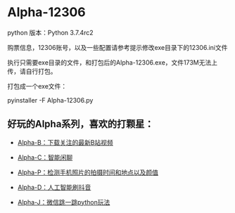 # Alpha-12306

python 版本：Python 3.7.4rc2

购票信息，12306账号，以及一些配置请参考提示修改exe目录下的12306.ini文件

执行只需要exe目录的文件，和打包后的Alpha-12306.exe，文件173M无法上传，请自行打包。

打包成一个exe文件：

pyinstaller -F Alpha-12306.py

## 好玩的Alpha系列，喜欢的打颗星：

- [Alpha-B：下载关注的最新B站视频](https://github.com/kinghows/Alpha-B)

- [Alpha-C：智能闲聊](https://github.com/kinghows/Alpha-C)

- [Alpha-P：检测手机照片的拍摄时间和地点以及颜值](https://github.com/kinghows/Alpha-P)

- [Alpha-D：人工智能刷抖音](https://github.com/kinghows/Alpha-D)

- [Alpha-J：微信跳一跳python玩法](https://github.com/kinghows/Alpha-J)
